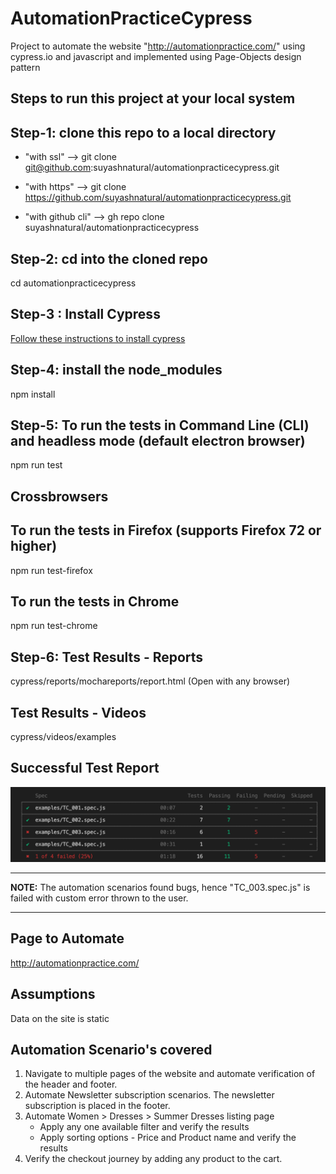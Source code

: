 # AutomationPracticeCypress
Project to automate the website "http://automationpractice.com/" using cypress.io and javascript and implemented using Page-Objects design pattern

## Steps to run this project at your local system

## Step-1: clone this repo to a local directory
- "with ssl" -->
git clone git@github.com:suyashnatural/automationpracticecypress.git

- "with https" -->
git clone https://github.com/suyashnatural/automationpracticecypress.git

- "with github cli" -->
gh repo clone suyashnatural/automationpracticecypress

## Step-2: cd into the cloned repo
cd automationpracticecypress

## Step-3 : Install Cypress
[Follow these instructions to install cypress](https://docs.cypress.io/guides/getting-started/installing-cypress.html#System-requirements)

## Step-4: install the node_modules
npm install

## Step-5: To run the tests in Command Line (CLI) and headless mode (default electron browser)
npm run test

## Crossbrowsers 
## To run the tests in Firefox (supports Firefox 72 or higher)
npm run test-firefox

## To run the tests in Chrome
npm run test-chrome

## Step-6: Test Results - Reports
cypress/reports/mochareports/report.html (Open with any browser)

## Test Results - Videos
cypress/videos/examples

## Successful Test Report
![Alt text](successfulreportsnapshot.png?raw=true "Successful Test Report Snapshot")

---
**NOTE:**
The automation scenarios found bugs, hence "TC_003.spec.js" is failed with custom error thrown to the user.

---

## Page to Automate
http://automationpractice.com/

## Assumptions
Data on the site is static

## Automation Scenario's covered
1. Navigate to multiple pages of the website and automate verification of the header and footer.
2. Automate Newsletter subscription scenarios. The newsletter subscription is placed in the footer.
3. Automate Women > Dresses > Summer Dresses listing page
    - Apply any one available filter and verify the results
    - Apply sorting options - Price and Product name and verify the results
4. Verify the checkout journey by adding any product to the cart.